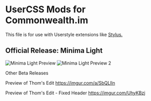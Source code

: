 <h1>UserCSS Mods for Commonwealth.im</h1>


This file is for use with Userstyle extensions like <a href="https://add0n.com/stylus.html">Stylus.</a> 


<h2>Official Release:
Minima Light</h2>


![Minima Light Preview](https://i.imgur.com/sIJCPQx.png)
![Minima Light Preview 2](https://i.imgur.com/AwFmXJE.png)

Other Beta Releases


Preview of Thom's Edit
 https://imgur.com/a/SbQLlln


Preview of Thom's Edit - Fixed Header
https://imgur.com/UhyKBzj
